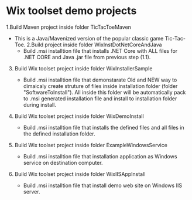 # Wix toolset demo projects

1.Build Maven project inside folder TicTacToeMaven
  - This is a Java/Mavenized version of the popular classic game Tic-Tac-Toe.
2.Build project inside folder WixInstDotNetCoreAndJava 
    - Build .msi installtion file that installs .NET Core with ALL files for .NET CORE and Java .jar file from previous step (1.1).

3. Build Wix toolset project inside folder WixInstallerSample
   - Build .msi installtion file that demonstarate Old and NEW way to dimaicaly create struture of files inside installation folder (folder "SoftwareToInstall"). All inside this folder will be automatically pack to .msi generated installation file and install to installation folder during install.

4. Build Wix toolset project inside folder WixDemoInstall
   - Build .msi installtion file that installs the defined files and all files in the defined installation folder.

5. Build Wix toolset project inside folder ExampleWindowsService
   - Build .msi installtion file that installation application as Windows service on destination computer.

6. Build Wix toolset project inside folder WixIISAppInstall
   - Build .msi installtion file that install demo web site on Windows IIS server.
   
